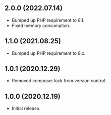 ## 2.0.0 (2022.07.14)
- Bumped up PHP requirement to 8.1.
- Fixed memory consumption.

## 1.1.0 (2021.08.25)
- Bumped up PHP requirement to 8.x.

## 1.0.1 (2020.12.29)
- Removed composer.lock from version control.

## 1.0.0 (2020.12.19)
- Initial release.